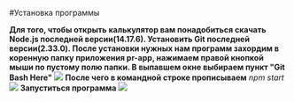 #Установка программы

**Для того, чтобы открыть калькулятор вам понадобиться скачать Node.js последней версии(14.17.6). Установить Git последней версии(2.33.0).
После установки нужных нам программ захордим в коренную папку приложения pr-app, нажимаем правой кнопкой мыши по пустому полю папки.
В выпавшем окне выбираем пункт "Git Bash Here"** ![](https://imgur.com/a/1rcEzd9)
**После чего в командной строке прописываем** _npm start_ ![](https://imgur.com/a/GEsDaIJ)
**Запуститься программа** ![](https://imgur.com/a/AQzJi0C)

